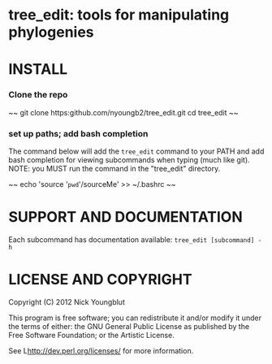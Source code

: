 tree_edit: tools for manipulating phylogenies
=============================================


# INSTALL

### Clone the repo

~~
git clone https:github.com/nyoungb2/tree_edit.git
cd tree_edit
~~

### set up paths; add bash completion

The command below will add the `tree_edit`
command to your PATH and add bash completion
for viewing subcommands when typing <tab> (much like git).
NOTE: you MUST run the command in the "tree_edit" directory.

~~
echo 'source '`pwd`'/sourceMe' >> ~/.bashrc
~~

# SUPPORT AND DOCUMENTATION

Each subcommand has documentation available: `tree_edit [subcommand] -h`


# LICENSE AND COPYRIGHT

Copyright (C) 2012 Nick Youngblut

This program is free software; you can redistribute it and/or modify it
under the terms of either: the GNU General Public License as published
by the Free Software Foundation; or the Artistic License.

See L<http://dev.perl.org/licenses/> for more information.
